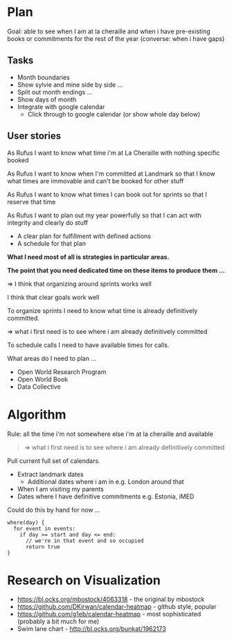 # Plan

Goal: able to see when I am at la cheraille and when i have pre-existing books or commitments for the rest of the year (converse: when i have gaps)

## Tasks

* Month boundaries
* Show sylvie and mine side by side ...
* Split out month endings ...
* Show days of month
* Integrate with google calendar
  * Click through to google calendar (or show whole day below)

## User stories

As Rufus I want to know what time i'm at La Cheraille with nothing specific booked

As Rufus I want to know when I'm committed at Landmark so that I know what times are immovable and can't be booked for other stuff

As Rufus I want to know what times I can book out for sprints so that I reserve that time

As Rufus I want to plan out my year powerfully so that I can act with integrity and clearly do stuff

* A clear plan for fulfillment with defined actions
* A schedule for that plan

**What I need most of all is strategies in particular areas.**

**The point that you need dedicated time on these items to produce them ...**

=> I think that organizing around sprints works well

I think that clear goals work well

To organize sprints I need to know what time is already definitively committed.

=> what i first need is to see where i am already definitively committed

To schedule calls I need to have available times for calls.

What areas do I need to plan ...

* Open World Research Program
* Open World Book
* Data Collective

# Algorithm

Rule: all the time i'm not somewhere else i'm at la cheraille and available

> => what i first need is to see where i am already definitively committed

Pull current full set of calendars.

* Extract landmark dates
  * Additional dates where i am in e.g. London around that
* When I am visiting my parents
* Dates where I have definitive commitments e.g. Estonia, iMED

Could do this by hand for now ...

```
where(day) {
  for event in events:
    if day >= start and day <= end:
      // we're in that event and so occupied
      return true
}
```

# Research on Visualization

* https://bl.ocks.org/mbostock/4063318 - the original by mbostock
* https://github.com/DKirwan/calendar-heatmap - github style, popular
* https://github.com/g1eb/calendar-heatmap - most sophisticated (probably a bit much for me)
* Swim lane chart - http://bl.ocks.org/bunkat/1962173
